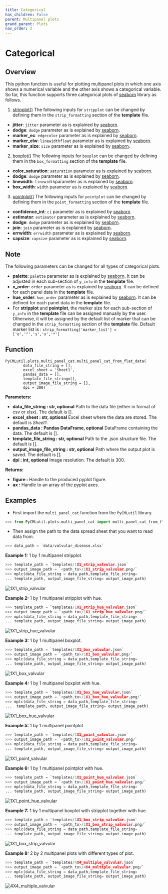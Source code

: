 ```yaml
---
title: Categorical
has_children: False
parent: Multipanel plots
grand_parent: Plots
nav_order: 2
---
```


# Categorical

## Overview
This python function is useful for plotting multipanel plots in which   one axis shows a numerical variable and the other axis shows a categorical variable. So far, this function supports three categorical plots of [seaborn](https://seaborn.pydata.org/index.html) library as follows. 

1. [stripplot()](https://seaborn.pydata.org/generated/seaborn.stripplot.html#seaborn.stripplot)
The following inputs for `stripplot` can be changed by defining them in the `strip_formatting` section of the **template** file. 
- **jitter**: `jitter` parameter as is explained by [seaborn](https://seaborn.pydata.org/generated/seaborn.stripplot.html#seaborn.stripplot).
- **dodge**: `dodge` parameter as is explained by [seaborn](https://seaborn.pydata.org/generated/seaborn.stripplot.html#seaborn.stripplot).
- **marker_ec**: `edgecolor` parameter as is explained by [seaborn](https://seaborn.pydata.org/generated/seaborn.stripplot.html#seaborn.stripplot).
- **marker_elw**: `linewidthfloat` parameter as is explained by [seaborn](https://seaborn.pydata.org/generated/seaborn.stripplot.html#seaborn.stripplot).
- **marker_size**: `size` parameter as is explained by [seaborn](https://seaborn.pydata.org/generated/seaborn.stripplot.html#seaborn.stripplot).

2. [boxplot()](https://seaborn.pydata.org/generated/seaborn.boxplot.html#seaborn.boxplot)
The following inputs for `boxplot` can be changed by defining them in the `box_formatting` section of the **template** file. 
- **color_saturation**: `saturation` parameter as is explained by [seaborn](https://seaborn.pydata.org/generated/seaborn.boxplot.html#seaborn.boxplot).
- **dodge**: `dodge` parameter as is explained by [seaborn](https://seaborn.pydata.org/generated/seaborn.boxplot.html#seaborn.boxplot).
- **linewidth**: `linewidth`parameter as is explained by [seaborn](https://seaborn.pydata.org/generated/seaborn.boxplot.html#seaborn.boxplot).
- **box_width**: `width` parameter as is explained by [seaborn](https://seaborn.pydata.org/generated/seaborn.boxplot.html#seaborn.boxplot).


3. [pointplot()](https://seaborn.pydata.org/generated/seaborn.pointplot.html#seaborn.pointplot)
The following inputs for `pointplot` can be changed by defining them in the `point_formatting` section of the **template** file.
- **confidence_int**: `ci` parameter as is explained by [seaborn](https://seaborn.pydata.org/generated/seaborn.pointplot.html#seaborn.pointplot).
- **estimator**: `estimator` parameter as is explained by [seaborn](https://seaborn.pydata.org/generated/seaborn.pointplot.html#seaborn.pointplot).
- **dodge**: `dodge` parameter as is explained by [seaborn](https://seaborn.pydata.org/generated/seaborn.pointplot.html#seaborn.pointplot).
- **join**: `join` parameter as is explained by [seaborn](https://seaborn.pydata.org/generated/seaborn.pointplot.html#seaborn.pointplot).
- **errwidth**: `errwidth` parameter as is explained by [seaborn](https://seaborn.pydata.org/generated/seaborn.pointplot.html#seaborn.pointplot).
- **capsize**: `capsize` parameter as is explained by [seaborn](https://seaborn.pydata.org/generated/seaborn.pointplot.html#seaborn.pointplot).

## Note
The following parameters can be changed for all types of categorical plots. 
- **palette**: `palette` parameter as is explained by [seaborn](https://seaborn.pydata.org/generated/seaborn.stripplot.html#seaborn.stripplot). It can be adjusted in each sub-section of `y_info` in the **template** file. 
- **x_order**: `order` parameter as is explained by [seaborn](https://seaborn.pydata.org/generated/seaborn.stripplot.html#seaborn.stripplot). It can be defined for each panel data in the **template** file. 
- **hue_order**: `hue_order` parameter as is explained by [seaborn](https://seaborn.pydata.org/generated/seaborn.stripplot.html#seaborn.stripplot). It can be defined for each panel data in the **template** file. 
- For **stripplot** and **pointplot**, the marker size for each sub-section of `y_info` in the **template** file can be assigned manually by the user. Otherwise, it will be assigned by the default list of marker that can be changed in the `strip_formatting` section of the **template** file. Default marker list is :
`strip_formatting['marker_list'] = ['o','^','s','x','*']`
## Function
````
PyCMLutil.plots.multi_panel_cat.multi_panel_cat_from_flat_data(
        data_file_string = [],
        excel_sheet = 'Sheet1',
        pandas_data = [],
        template_file_string=[],
        output_image_file_string = [],
        dpi = 300)
````


**Parameters:**
- **data_file_string : str, optional**
    Path to the data file (either in format of csv or xlsx). The default is [].
- **excel_sheet : str, optional**
    Excel sheet where the data are stored. The default is *Sheet1*. 
- **pandas_data : Pandas DataFrame, optional**
    DataFrame containing the data. The default is [].
- **template_file_string : str, optional**
    Path to the .json structure file. The default is [].
- **output_image_file_string : str, optional**
    Path where the output plot is saved. The default is [].
- **dpi : int, optional**
    Image resolution. The default is 300.

**Returns:**
- **figure :**
    Handle to the produced pyplot figure.
- **ax :**
     Handle to an array of the pyplot axes.
## Examples
- First import the `multi_panel_cat` function from the `PyCMLutil` library.
````python
>>> from PyCMLutil.plots.multi_panel_cat import multi_panel_cat_from_flat_data as mplc
````
- Then assign the path to the data spread sheet that you want to read data from.
````python
>>> data_path = `data/valvular_disease.xlsx`
````
**Example 1:** 1 by 1  multipanel stripplot.
```` python
>>> template_path = `templates/1X1_strip_valvular.json`
>>> output_image_path = `<path_to>/1X1_strip_valvular.png/`
>>> mplc(data_file_string = data_path,template_file_string=
... template_path, output_image_file_string= output_image_path)
````
![1X1_strip_valvular](1X1_strip_valvular.png)

**Example 2:** 1 by 1  multipanel stripplot with hue.
```` python
>>> template_path = `templates/1X1_strip_hue_valvular.json`
>>> output_image_path = `<path_to>/1X1_strip_hue_valvular.png/`
>>> mplc(data_file_string = data_path,template_file_string= 
... template_path, output_image_file_string= output_image_path)
````
![1X1_strip_hue_valvular](1X1_strip_hue_valvular.png)

**Example 3:** 1 by 1  multipanel boxplot.
```` python
>>> template_path = `templates/1X1_box_valvular.json`
>>> output_image_path = `<path_to>/1X1_box_valvular.png/`
>>> mplc(data_file_string = data_path,template_file_string= 
... template_path, output_image_file_string= output_image_path)
````
![1X1_box_valvular](1X1_box_valvular.png)

**Example 4:** 1 by 1  multipanel boxplot with hue.
```` python
>>> template_path = `templates/1X1_box_hue_valvular.json`
>>> output_image_path = `<path_to>/1X1_box_hue_valvular.png/`
>>> mplc(data_file_string = data_path,template_file_string=
...  template_path, output_image_file_string= output_image_path)
````
![1X1_box_hue_valvular](1X1_box_hue_valvular.png)

**Example 5:** 1 by 1  multipanel pointplot.
```` python
>>> template_path = `templates/1X1_point_valvular.json`
>>> output_image_path = `<path_to>/1X1_point_valvular.png/`
>>> mplc(data_file_string = data_path,template_file_string= 
... template_path, output_image_file_string= output_image_path)
````
![1X1_point_valvular](1X1_point_valvular.png)

**Example 6:** 1 by 1  multipanel pointplot with hue.
```` python
>>> template_path = `templates/1X1_point_hue_valvular.json`
>>> output_image_path = `<path_to>/1X1_point_hue_valvular.png/`
>>> mplc(data_file_string = data_path,template_file_string=
... template_path, output_image_file_string= output_image_path)
````
![1X1_point_hue_valvular](1X1_point_hue_valvular.png)

**Example 7:** 1 by 1  multipanel boxplot with stripplot together with hue.
```` python
>>> template_path = `templates/1X1_box_strip_valvular.json`
>>> output_image_path = `<path_to>/1X1_box_strip_valvular.png/`
>>> mplc(data_file_string = data_path,template_file_string=
... template_path, output_image_file_string= output_image_path)
````
![1X1_box_strip_valvular](1X1_box_strip_valvular.png)

**Example 8:** 2 by 2  multipanel plots with different types of plot.
```` python
>>> template_path = `templates/4X4_multiple_valvular.json`
>>> output_image_path = `<path_to>/4X4_multiple_valvular.png/`
>>> mplc(data_file_string = data_path,template_file_string=
... template_path, output_image_file_string= output_image_path)
````
![4X4_multiple_valvular](4X4_multiple_valvular.png)


